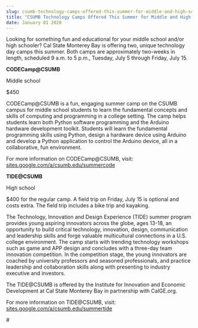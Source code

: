 ```yaml
---
slug: csumb-technology-camps-offered-this-summer-for-middle-and-high-school-youth
title: "CSUMB Technology Camps Offered This Summer for Middle and High School Youth"
date: January 01 2020
---
```


 
<p>
  Looking for something fun and educational for your middle school and/or high
  schooler? Cal State Monterey Bay is offering two, unique technology day camps
  this summer. Both camps are approximately two&#45;weeks in length, scheduled 9
  a.m. to 5 p.m., Tuesday, July 5 through Friday, July 15.
</p>
<p><strong>CODECamp@CSUMB</strong></p>
<p>Middle school</p>
<p>$450</p>
<p>
  CODECamp@CSUMB is a fun, engaging summer camp on the CSUMB campus for middle
  school students to learn the fundamental concepts and skills of computing and
  programming in a college setting. The camp helps students learn both Python
  software programming and the Arduino hardware development toolkit. Students
  will learn the fundamental programming skills using Python, design a hardware
  device using Arduino and develop a Python application to control the Arduino
  device, all in a collaborative, fun environment.
</p>
<p>
  For more information on CODECamp@CSUMB, visit:
  <a href="https://sites.google.com/a/csumb.edu/summercode/"
    >sites.google.com/a/csumb.edu/summercode</a
  >
</p>
<p><strong>TIDE@CSUMB</strong></p>
<p>High school</p>
<p>
  $400 for the regular camp. A field trip on Friday, July 15 is optional and
  costs extra. The field trip includes a bike trip and kayaking.
</p>
<p>
  The Technology, Innovation and Design Experience &#40;TIDE&#41; summer program
  provides young aspiring innovators across the globe, ages 13&#45;18, an
  opportunity to build critical technology, innovation, design, communication
  and leadership skills and forge valuable multicultural connections in a U.S.
  college environment. The camp starts with trending technology workshops such
  as game and APP design and concludes with a three&#45;day team innovation
  competition. In the competition stage, the young innovators are coached by
  university professors and seasoned professionals, and practice leadership and
  collaboration skills along with presenting to industry executive and
  investors.
</p>
<p>
  The TIDE@CSUMB is offered by the Institute for Innovation and Economic
  Development at Cal State Monterey Bay in partnership with CalGE.org.
</p>
<p>
  For more information on TIDE@CSUMB, visit:
  <a href="https://sites.google.com/a/csumb.edu/summertide/"
    >sites.google.com/a/csumb.edu/summertide</a
  >
</p>
<p>#</p>
 
